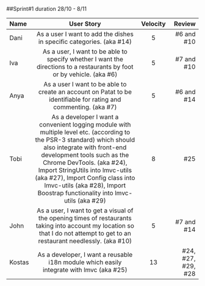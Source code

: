 ##Sprint#1 duration 28/10 - 8/11

Name | User Story | Velocity | Review
:-- | :--: | :--: | --:
Dani | As a user I want to add the dishes in specific categories. (aka #14)  | 5 | #6 and #10
Iva | As a user, I want to be able to specify whether I want the directions to a restaurants by foot or by vehicle. (aka #6) | 5 | #7 and #10
Anya | As a user I want to be able to create an account on Patat to be identifiable for rating and commenting. (aka #7)  | 5 |  #6 and #14
Tobi | As a developer I want a convenient logging module with multiple level etc. (according to the PSR-3 standard) which should also integrate with front-end development tools such as the Chrome DevTools. (aka #24), Import StringUtils into lmvc-utils (aka #27), Import Config class into lmvc-utils (aka #28), Import Boostrap functionality into lmvc-utils (aka #29)  | 8 |  #25
John | As a user, I want to get a visual of the opening times of restaurants taking into account my location so that I do not attempt to get to an restaurant needlessly. (aka #10) | 5 | #7 and #14
Kostas | As a developer, I want a reusable i18n module which easily integrate with lmvc (aka #25)  | 13 | #24, #27, #29, #28

